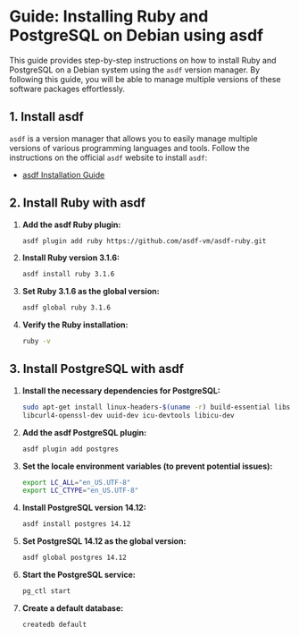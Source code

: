 
# Guide: Installing Ruby and PostgreSQL on Debian using asdf

This guide provides step-by-step instructions on how to install Ruby and PostgreSQL on a Debian system using the `asdf` version manager. By following this guide, you will be able to manage multiple versions of these software packages effortlessly.

## 1. Install asdf

`asdf` is a version manager that allows you to easily manage multiple versions of various programming languages and tools. Follow the instructions on the official `asdf` website to install `asdf`:

- [asdf Installation Guide](https://asdf-vm.com/guide/getting-started.html)

## 2. Install Ruby with asdf

1. **Add the asdf Ruby plugin:**
    ```bash
    asdf plugin add ruby https://github.com/asdf-vm/asdf-ruby.git
    ```
2. **Install Ruby version 3.1.6:**
    ```bash
    asdf install ruby 3.1.6
    ```
3. **Set Ruby 3.1.6 as the global version:**
    ```bash
    asdf global ruby 3.1.6
    ```
4. **Verify the Ruby installation:**
    ```bash
    ruby -v
    ```

## 3. Install PostgreSQL with asdf

1. **Install the necessary dependencies for PostgreSQL:**
    ```bash
    sudo apt-get install linux-headers-$(uname -r) build-essential libssl-dev libreadline-dev zlib1g-dev \
    libcurl4-openssl-dev uuid-dev icu-devtools libicu-dev
    ```
2. **Add the asdf PostgreSQL plugin:**
    ```bash
    asdf plugin add postgres
    ```

3. **Set the locale environment variables (to prevent potential issues):**
    ```bash
    export LC_ALL="en_US.UTF-8"
    export LC_CTYPE="en_US.UTF-8"
    ```

4. **Install PostgreSQL version 14.12:**
    ```bash
    asdf install postgres 14.12
    ```

5. **Set PostgreSQL 14.12 as the global version:**
    ```bash
    asdf global postgres 14.12
    ```

6. **Start the PostgreSQL service:**
    ```bash
    pg_ctl start
    ```

7. **Create a default database:**
    ```bash
    createdb default
    ```
